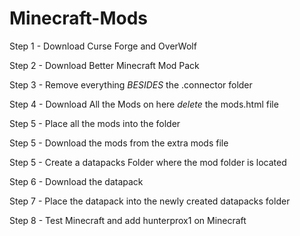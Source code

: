 # Minecraft-Mods
Step 1 - Download Curse Forge and OverWolf

Step 2 - Download Better Minecraft Mod Pack

Step 3 - Remove everything *BESIDES* the .connector folder

Step 4 - Download All the Mods on here *delete* the mods.html file

Step 5 - Place all the mods into the folder

Step 5 - Download the mods from the extra mods file

Step 5 - Create a datapacks Folder where the mod folder is located

Step 6 - Download the datapack

Step 7 - Place the datapack into the newly created datapacks folder

Step 8 - Test Minecraft and add hunterprox1 on Minecraft

